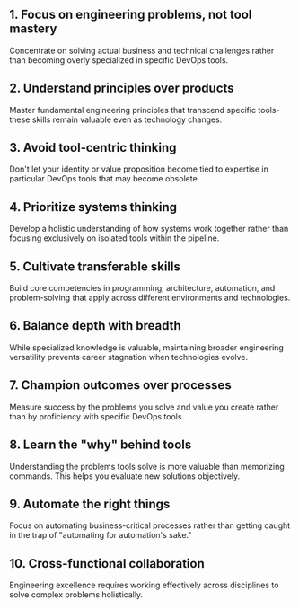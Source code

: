  ## 1. Focus on engineering problems, not tool mastery
Concentrate on solving actual business and technical challenges rather than becoming overly specialized in specific DevOps tools.

 ## 2. Understand principles over products
Master fundamental engineering principles that transcend specific tools-these skills remain valuable even as technology changes.

 ## 3. Avoid tool-centric thinking
Don't let your identity or value proposition become tied to expertise in particular DevOps tools that may become obsolete.

 ## 4. Prioritize systems thinking
Develop a holistic understanding of how systems work together rather than focusing exclusively on isolated tools within the pipeline.

## 5. Cultivate transferable skills 
Build core competencies in programming, architecture, automation, and problem-solving that apply across different environments and technologies.

## 6. Balance depth with breadth
While specialized knowledge is valuable, maintaining broader engineering versatility prevents career stagnation when technologies evolve.

## 7. Champion outcomes over processes
Measure success by the problems you solve and value you create rather than by proficiency with specific DevOps tools.

## 8. Learn the "why" behind tools
Understanding the problems tools solve is more valuable than memorizing commands. This helps you evaluate new solutions objectively.
   
## 9. Automate the right things 
Focus on automating business-critical processes rather than getting caught in the trap of "automating for automation's sake."

## 10. Cross-functional collaboration
Engineering excellence requires working effectively across disciplines to solve complex problems holistically.
